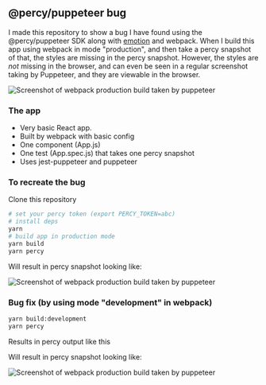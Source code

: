 ## @percy/puppeteer bug

I made this repository to show a bug I have found using the @percy/puppeteer SDK along with [emotion](https://github.com/emotion-js/emotion) and webpack. When I build this app using webpack in mode "production", and then take a percy snapshot of that, the styles are missing in the percy snapshot. However, the styles are _not_ missing in the browser, and can even be seen in a regular screenshot taking by Puppeteer, and they are viewable in the browser.

![Screenshot of webpack production build taken by puppeteer](https://github.com/montezume/percy-puppeteer-emotion/blob/master/screenshot.jpg)

### The app

- Very basic React app.
- Built by webpack with basic config
- One component (App.js)
- One test (App.spec.js) that takes one percy snapshot
- Uses jest-puppeteer and puppeteer

### To recreate the bug

Clone this repository

```bash
# set your percy token (export PERCY_TOKEN=abc)
# install deps
yarn
# build app in production mode
yarn build
yarn percy
```

Will result in percy snapshot looking like:

![Screenshot of webpack production build taken by puppeteer](https://github.com/montezume/percy-puppeteer-emotion/blob/master/percy-with-webpack-production.jpg)

### Bug fix (by using mode "development" in webpack)

```bash
yarn build:development
yarn percy
```

Results in percy output like this

Will result in percy snapshot looking like:

![Screenshot of webpack production build taken by puppeteer](https://github.com/montezume/percy-puppeteer-emotion/blob/master/percy-with-webpack-development.jpg)
